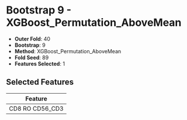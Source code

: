 # Bootstrap 9 - XGBoost_Permutation_AboveMean

- **Outer Fold**: 40
- **Bootstrap**: 9
- **Method**: XGBoost_Permutation_AboveMean
- **Fold Seed**: 89
- **Features Selected**: 1

## Selected Features

| Feature |
|---------|
| CD8 RO CD56_CD3 |

